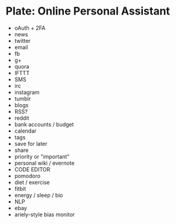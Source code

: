 # Plate: Online Personal Assistant

* oAuth + 2FA
* news
* twitter
* email
* fb
* g+
* quora
* IFTTT
* SMS
* irc
* instagram
* tumblr
* blogs
* RSS?
* reddit
* bank accounts / budget
* calendar
* tags
* save for later
* share
* priority or "important"
* personal wiki / evernote
* CODE EDITOR
* pomodoro
* diet / exercise
* fitbit
* energy / sleep / bio
* NLP
* ebay
* ariely-style bias monitor
